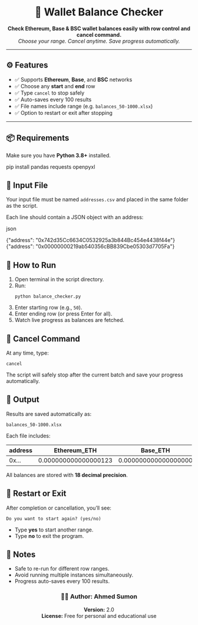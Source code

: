 <h1 align="center">🧾 Wallet Balance Checker</h1>

<p align="center">
  <b>Check Ethereum, Base & BSC wallet balances easily with row control and cancel command.</b><br>
  <i>Choose your range. Cancel anytime. Save progress automatically.</i>
</p>

---

<h2>⚙️ Features</h2>

<ul>
  <li>✅ Supports <b>Ethereum</b>, <b>Base</b>, and <b>BSC</b> networks</li>
  <li>✅ Choose any <b>start</b> and <b>end</b> row</li>
  <li>✅ Type <code>cancel</code> to stop safely</li>
  <li>✅ Auto-saves every 100 results</li>
  <li>✅ File names include range (e.g. <code>balances_50-1000.xlsx</code>)</li>
  <li>✅ Option to restart or exit after stopping</li>
</ul>

---

<h2>📦 Requirements</h2>

<p>Make sure you have <b>Python 3.8+</b> installed.</p>

pip install pandas requests openpyxl
<h2>📁 Input File</h2> <p>Your input file must be named <code>addresses.csv</code> and placed in the same folder as the script.</p> <p>Each line should contain a JSON object with an address:</p>
json

{"address": "0x742d35Cc6634C0532925a3b844Bc454e4438f44e"}
{"address": "0x00000000219ab540356cBB839Cbe05303d7705Fa"}

<h2>🚀 How to Run</h2> <ol> <li>Open terminal in the script directory.</li> <li>Run: <pre><code>python balance_checker.py</code></pre></li> <li>Enter starting row (e.g., <code>50</code>).</li> <li>Enter ending row (or press Enter for all).</li> <li>Watch live progress as balances are fetched.</li> </ol>
<h2>🛑 Cancel Command</h2> <p>At any time, type:</p> <pre><code>cancel</code></pre> <p>The script will safely stop after the current batch and save your progress automatically.</p>
<h2>💾 Output</h2> <p>Results are saved automatically as:</p> <pre><code>balances_50-1000.xlsx</code></pre> <p>Each file includes:</p> <table> <thead> <tr> <th>address</th> <th>Ethereum_ETH</th> <th>Base_ETH</th> <th>BSC_ETH</th> </tr> </thead> <tbody> <tr> <td>0x...</td> <td>0.000000000000000123</td> <td>0.000000000000000000</td> <td>0.000000000000045678</td> </tr> </tbody> </table> <p>All balances are stored with <b>18 decimal precision</b>.</p>
<h2>🔁 Restart or Exit</h2> <p>After completion or cancellation, you’ll see:</p> <pre><code>Do you want to start again? (yes/no)</code></pre> <ul> <li>Type <b>yes</b> to start another range.</li> <li>Type <b>no</b> to exit the program.</li> </ul>
<h2>🧠 Notes</h2> <ul> <li>Safe to re-run for different row ranges.</li> <li>Avoid running multiple instances simultaneously.</li> <li>Progress auto-saves every 100 results.</li> </ul>
<h3 align="center">👨‍💻 Author: Ahmed Sumon</h3> <p align="center"> <b>Version:</b> 2.0<br> <b>License:</b> Free for personal and educational use </p>
